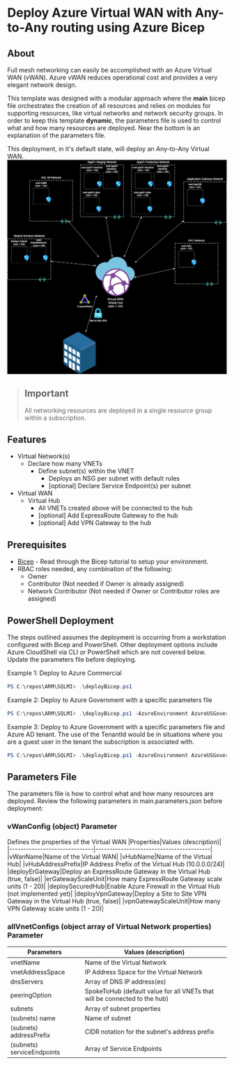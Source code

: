 # Deploy Azure Virtual WAN with Any-to-Any routing using Azure Bicep

## About

Full mesh networking can easily be accomplished with an Azure Virtual WAN (vWAN). Azure vWAN reduces operational cost and provides a very elegant network design.

This template was designed with a modular approach where the **main** bicep file orchestrates the creation of all resources and relies on modules for supporting resources, like virtual networks and network security groups. In order to keep this template **dynamic**, the parameters file is used to control what and how many resources are deployed. Near the bottom is an explanation of the parameters file.

This deployment, in it's default state, will deploy an Any-to-Any Virtual WAN.
![Virtual WAN Any-to-Any routing](topology.drawio.png)

> ## Important
>
> All networking resources are deployed in a single resource group within a  subscription.

## Features

- Virtual Network(s)
  - Declare how many VNETs
    - Define subnet(s) within the VNET
      - Deploys an NSG per subnet with default rules
      - [optional] Declare Service Endpoint(s) per subnet
- Virtual WAN
  - Virtual Hub
    - All VNETs created above will be connected to the hub
    - [optional] Add ExpressRoute Gateway to the hub
    - [optional] Add VPN Gateway to the hub

## Prerequisites

- [Bicep](https://docs.microsoft.com/en-us/azure/azure-resource-manager/templates/bicep-tutorial-create-first-bicep?tabs=azure-powershell) - Read through the Bicep tutorial to setup your environment.
- RBAC roles needed, any combination of the following:
  - Owner
  - Contributor (Not needed if Owner is already assigned)
  - Network Contributor (Not needed if Owner or Contributor roles are assigned)

## PowerShell Deployment

The steps outlined assumes the deployment is occurring from a workstation configured with Bicep and PowerShell. Other deployment options include Azure CloudShell via CLI or PowerShell which are not covered below. Update the parameters file before deploying.

Example 1: Deploy to Azure Commercial

```powershell
PS C:\repos\ARM\SQLMI> .\deployBicep.ps1
```

Example 2: Deploy to Azure Government with a specific parameters file

```powershell
PS C:\repos\ARM\SQLMI> .\deployBicep.ps1 -AzureEnvironment AzureUSGovernment -TemplateParameterFile .\main.parameters.gov.json
```

Example 3: Deploy to Azure Government with a specific parameters file and Azure AD tenant. The use of the TenantId would be in situations where you are a guest user in the tenant the subscription is associated with.

```powershell
PS C:\repos\ARM\SQLMI> .\deployBicep.ps1 -AzureEnvironment AzureUSGovernment -TemplateParameterFile .\main.parameters.gov.json -TenantId "xxxxxxxx-xxxx-xxxx-xxxxxxxxxxxx"
```

## Parameters File

The parameters file is how to control what and how many resources are deployed. Review the following parameters in main.parameters.json before deployment:

### **vWanConfig** (object) Parameter

Defines the properties of the Virtual WAN
|Properties|Values (description)|
|------------------------------|-----------------------------------------|
|vWanName|Name of the Virtual WAN|
|vHubName|Name of the Virtual Hub|
|vHubAddressPrefix|IP Address Prefix of the Virtual Hub (10.0.0.0/24)|
|deployErGateway|Deploy an ExpressRoute Gateway in the Virtual Hub (true, false)|
|erGatewayScaleUnit|How many ExpressRoute Gateway scale units (1 - 20)|
|deploySecuredHub|Enable Azure Firewall in the Virtual Hub (not implemented yet)|
|deployVpnGateway|Deploy a Site to Site VPN Gateway in the Virtual Hub (true, false)|
|vpnGatewayScaleUnit|How many VPN Gateway scale units (1 - 20)|
</br>

### **allVnetConfigs** (object array of Virtual Network properties) Parameter

|Parameters|Values (description)|
|------------------------------|-----------------------------------------|
|vnetName|Name of the Virtual Network|
|vnetAddressSpace|IP Address Space for the Virtual Network|
|dnsServers|Array of DNS IP address(es)|
|peeringOption|SpokeToHub (default value for all VNETs that will be connected to the hub)|
|subnets|Array of subnet properties|
|(subnets) name|Name of subnet|
|(subnets) addressPrefix|CIDR notation for the subnet's address prefix|
|(subnets) serviceEndpoints|Array of Service Endpoints|